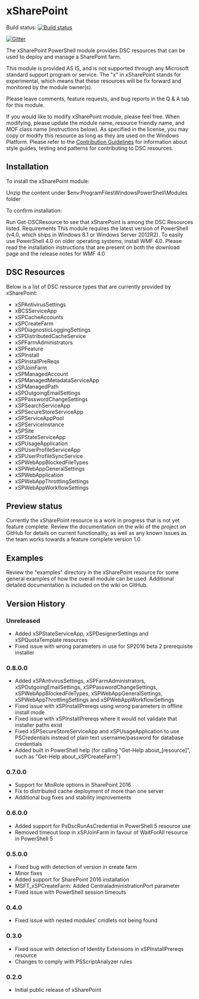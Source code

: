 ﻿# xSharePoint

Build status: [![Build status](https://ci.appveyor.com/api/projects/status/aj6ce04iy5j4qcd4/branch/master?svg=true)](https://ci.appveyor.com/project/PowerShell/xsharepoint/branch/master)

[![Gitter](https://badges.gitter.im/Join%20Chat.svg)](https://gitter.im/PowerShell/xSharePoint?utm_source=badge&utm_medium=badge&utm_campaign=pr-badge)

The xSharePoint PowerShell module provides DSC resources that can be used to deploy and manage a SharePoint farm. 

This module is provided AS IS, and is not supported through any Microsoft standard support program or service. 
The "x" in xSharePoint stands for experimental, which means that these resources will be fix forward and monitored by the module owner(s).

Please leave comments, feature requests, and bug reports in the Q & A tab for this module.

If you would like to modify xSharePoint module, please feel free. 
When modifying, please update the module name, resource friendly name, and MOF class name (instructions below). 
As specified in the license, you may copy or modify this resource as long as they are used on the Windows Platform.
Please refer to the [Contribution Guidelines](https://github.com/PowerShell/xSharePoint/wiki/Contributing%20to%20xSharePoint) for information about style guides, testing and patterns for contributing to DSC resources.

## Installation

To install the xSharePoint module:

Unzip the content under $env:ProgramFiles\WindowsPowerShell\Modules folder 

To confirm installation:

Run Get-DSCResource to see that xSharePoint is among the DSC Resources listed. Requirements This module requires the latest version of PowerShell (v4.0, which ships in Windows 8.1 or Windows Server 2012R2). 
To easily use PowerShell 4.0 on older operating systems, install WMF 4.0. 
Please read the installation instructions that are present on both the download page and the release notes for WMF 4.0

## DSC Resources

Below is a list of DSC resource types that are currently provided by xSharePoint:

 - xSPAntivirusSettings
 - xBCSServiceApp
 - xSPCacheAccounts
 - xSPCreateFarm
 - xSPDiagnosticLoggingSettings
 - xSPDistributedCacheService
 - xSPFarmAdministrators
 - xSPFeature
 - xSPInstall
 - xSPInstallPreReqs
 - xSPJoinFarm
 - xSPManagedAccount
 - xSPManagedMetadataServiceApp
 - xSPManagedPath
 - xSPOutgoingEmailSettings
 - xSPPasswordChangeSettings
 - xSPSearchServiceApp
 - xSPSecureStoreServiceApp
 - xSPServiceAppPool
 - xSPServiceInstance
 - xSPSite
 - xSPStateServiceApp
 - xSPUsageApplication
 - xSPUserProfileServiceApp
 - xSPUserProfileSyncService
 - xSPWebAppBlockedFileTypes
 - xSPWebAppGeneralSettings
 - xSPWebApplication
 - xSPWebAppThrottlingSettings
 - xSPWebAppWorkflowSettings

## Preview status

Currently the xSharePoint resource is a work in progress that is not yet feature complete. 
Review the documentation on the wiki of the project on GitHub for details on current functionality, as well as any known issues as the team works towards a feature complete version 1.0

## Examples

Review the "examples" directory in the xSharePoint resource for some general examples of how the overall module can be used.
Additional detailed documentation is included on the wiki on GitHub. 

## Version History

### Unreleased

 * Added xSPStateServiceApp, xSPDesignerSettings and xSPQuotaTemplate resources
 * Fixed issue with wrong parameters in use for SP2016 beta 2 prerequisite installer

### 0.8.0.0
 * Added xSPAntivirusSettings, xSPFarmAdministrators, xSPOutgoingEmailSettings, xSPPasswordChangeSettings, xSPWebAppBlockedFileTypes, xSPWebAppGeneralSettings, xSPWebAppThrottlingSettings and xSPWebAppWorkflowSettings
 * Fixed issue with xSPInstallPrereqs using wrong parameters in offline install mode
 * Fixed issue with xSPInstallPrereqs where it would not validate that installer paths exist
 * Fixed xSPSecureStoreServiceApp and xSPUsageApplication to use PSCredentials instead of plain text username/password for database credentials
 * Added built in PowerShell help (for calling "Get-Help about_[resource]", such as "Get-Help about_xSPCreateFarm")

### 0.7.0.0

 * Support for MinRole options in SharePoint 2016
 * Fix to distributed cache deployment of more than one server
 * Additional bug fixes and stability improvements

### 0.6.0.0

 * Added support for PsDscRunAsCredential in PowerShell 5 resource use
 * Removed timeout loop in xSPJoinFarm in favour of WaitForAll resource in PowerShell 5

### 0.5.0.0

* Fixed bug with detection of version in create farm
* Minor fixes
* Added support for SharePoint 2016 installation
* MSFT_xSPCreateFarm: Added CentraladministrationPort parameter
* Fixed issue with PowerShell session timeouts

### 0.4.0

* Fixed issue with nested modules’ cmdlets not being found

### 0.3.0

* Fixed issue with detection of Identity Extensions in xSPInstallPrereqs resource
* Changes to comply with PSScriptAnalyzer rules

### 0.2.0

* Initial public release of xSharePoint
 
